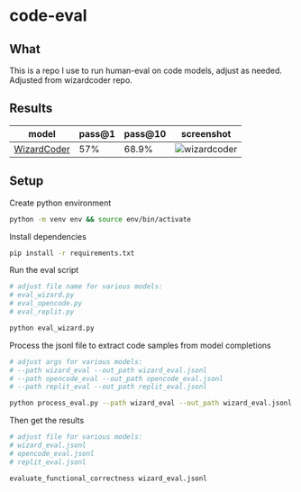 # code-eval

## What

This is a repo I use to run human-eval on code models, adjust as needed. Adjusted from wizardcoder repo.

## Results
 
| model | pass@1 | pass@10 | screenshot |
| ----- | ------ | ------- | ---------- |
| [WizardCoder](https://huggingface.co/WizardLM/WizardCoder-15B-V1.0) | 57%    | 68.9%   | ![wizardcoder](https://github.com/abacaj/code-eval/assets/7272343/0b941ff8-b474-4236-bbc0-89d925bbd34e) |



## Setup

Create python environment

```sh
python -m venv env && source env/bin/activate
```

Install dependencies

```sh
pip install -r requirements.txt
```

Run the eval script

```sh
# adjust file name for various models:
# eval_wizard.py
# eval_opencode.py
# eval_replit.py

python eval_wizard.py
```

Process the jsonl file to extract code samples from model completions

```sh
# adjust args for various models:
# --path wizard_eval --out_path wizard_eval.jsonl
# --path opencode_eval --out_path opencode_eval.jsonl
# --path replit_eval --out_path replit_eval.jsonl

python process_eval.py --path wizard_eval --out_path wizard_eval.jsonl --add_prompt
```

Then get the results

```sh
# adjust file for various models:
# wizard_eval.jsonl
# opencode_eval.jsonl
# replit_eval.jsonl

evaluate_functional_correctness wizard_eval.jsonl
```
